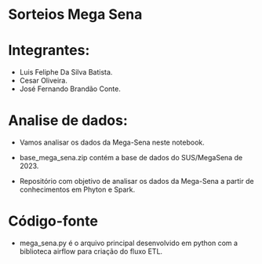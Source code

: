 # Sorteios Mega Sena

# Integrantes:
- Luis Feliphe Da Silva Batista.
- Cesar Oliveira.
- José Fernando Brandão Conte.

# Analise de dados:
- Vamos analisar os dados da Mega-Sena neste notebook.
- base_mega_sena.zip contém a base de dados do SUS/MegaSena de 2023.

- Repositório com objetivo de analisar os dados da Mega-Sena a partir de conhecimentos em Phyton e Spark.

# Código-fonte
- mega_sena.py é o arquivo principal desenvolvido em python com a biblioteca airflow para criação do fluxo ETL.
